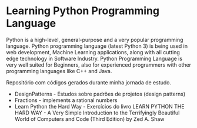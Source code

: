 # Learning Python Programming Language

Python is a high-level, general-purpose and a very popular programming language. Python programming language (latest Python 3) is being used in web development, Machine Learning applications, along with all cutting edge technology in Software Industry. Python Programming Language is very well suited for Beginners, also for experienced programmers with other programming languages like C++ and Java.

Repositório com códigos gerados durante minha jornada de estudo.

* DesignPatterns - Estudos sobre padrões de projetos (design patterns)
* Fractions - implements a rational numbers
* Learn Python the Hard Way - Exercícios do livro LEARN PYTHON THE HARD WAY - A Very Simple Introduction to the Terrifyingly Beautiful World of Computers and Code (Third Edition) by Zed A. Shaw
